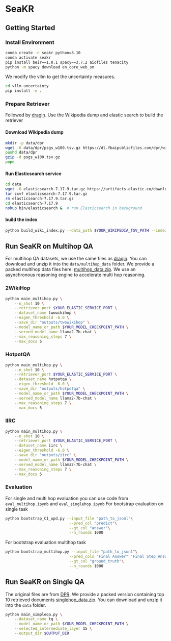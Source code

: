 # SeaKR

## Getting Started

### Install Environment

```bash
conda create -n seakr python=3.10
conda activate seakr
pip install beir==1.0.1 spacy==3.7.2 aiofiles tenacity
python -m spacy download en_core_web_sm
```

We modify the vllm to get the uncertainty measures.

```bash
cd vllm_uncertainty
pip install -e .
```

### Prepare Retriever

Followed by [dragin](https://github.com/oneal2000/DRAGIN). Use the Wikipedia dump and elastic search to build the retriever

#### Download Wikipedia dump

```bash
mkdir -p data/dpr
wget -O data/dpr/psgs_w100.tsv.gz https://dl.fbaipublicfiles.com/dpr/wikipedia_split/psgs_w100.tsv.gz
pushd data/dpr
gzip -d psgs_w100.tsv.gz
popd
```

#### Run Elasticsearch service

```bash
cd data
wget -O elasticsearch-7.17.9.tar.gz https://artifacts.elastic.co/downloads/elasticsearch/elasticsearch-7.17.9-linux-x86_64.tar.gz  # download Elasticsearch
tar zxvf elasticsearch-7.17.9.tar.gz
rm elasticsearch-7.17.9.tar.gz 
cd elasticsearch-7.17.9
nohup bin/elasticsearch &  # run Elasticsearch in background
```

#### build the index

```bash
python build_wiki_index.py --data_path $YOUR_WIKIPEDIA_TSV_PATH --index_name wiki --port $YOUR_ELASTIC_SERVICE_PORT
```

## Run SeaKR on Multihop QA

For multihop QA datasets, we use the same files as [dragin](https://github.com/oneal2000/DRAGIN). You can download and unzip it into the `data/multihop_data` folder. We provide a packed multihop data files here: [multihop_data.zip](https://drive.google.com/file/d/1xDqaPa8Kpnb95l7nHpwKWsBQUP9Ck7cn/view?usp=sharing).
We use an asynchronous reasoning engine to accelerate multi hop reasoning.

### 2WikiHop
```bash
python main_multihop.py \
    --n_shot 10 \
    --retriever_port $YOUR_ELASTIC_SERVICE_PORT \
    --dataset_name twowikihop \
    --eigen_threshold -6.0 \
    --save_dir "outputs/twowikihop" \
    --model_name_or_path $YOUR_MODEL_CHECKPOINT_PATH \
    --served_model_name llama2-7b-chat \
    --max_reasoning_steps 7 \
    --max_docs 5
```

### HotpotQA
```bash
python main_multihop.py \
    --n_shot 10 \
    --retriever_port $YOUR_ELASTIC_SERVICE_PORT \
    --dataset_name hotpotqa \
    --eigen_threshold -6.0 \
    --save_dir "outputs/hotpotqa" \
    --model_name_or_path $YOUR_MODEL_CHECKPOINT_PATH \
    --served_model_name llama2-7b-chat \
    --max_reasoning_steps 7 \
    --max_docs 5
```

### IIRC
```bash
python main_multihop.py \
    --n_shot 10 \
    --retriever_port $YOUR_ELASTIC_SERVICE_PORT \
    --dataset_name iirc \
    --eigen_threshold -6.0 \
    --save_dir "outputs/iirc" \
    --model_name_or_path $YOUR_MODEL_CHECKPOINT_PATH \
    --served_model_name llama2-7b-chat \
    --max_reasoning_steps 7 \
    --max_docs 5
```


### Evaluation
For single and multi hop evaluation you can use code from `eval_multihop.ipynb` and `eval_singlehop.ipynb`
For bootstrap evaluation on single task
```bash
python bootstrap_CI_upd.py --input_file "path_to_jsonl"\
                            --pred_col "predict"\
                            --gt_col "answer"\
                            --n_rounds 1000
```
For bootstrap evaluation multihop task
```bash
python bootstrap_multihop.py --input_file "path_to_jsonl"\
                            --pred_cols "Final Answer" "Final Step Answer" "Final Read Answer"\
                            --gt_col "ground_truth"\
                            --n_rounds 1000
```


## Run SeaKR on Single QA

The original files are from [DPR](https://github.com/facebookresearch/DPR). We provide a packed version containing top 10 retrieved documents [singlehop_data.zip](https://drive.google.com/file/d/1hn4Om_KkIGJpgG2wJjUu1mpPv9oq8M6G/view?usp=sharing). You can download and unzip it into the `data` folder. 

```bash
python main_simpleqa.py \
    --dataset_name tq \
    --model_name_or_path $YOUR_MODEL_CHECKPOINT_PATH \
    --selected_intermediate_layer 15 \
    --output_dir $OUTPUT_DIR
```